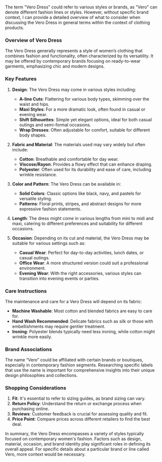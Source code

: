 The term "Vero Dress" could refer to various styles or brands, as "Vero" can denote different fashion lines or styles. However, without specific brand context, I can provide a detailed overview of what to consider when discussing the Vero Dress in general terms within the context of clothing products.

### Overview of Vero Dress
The Vero Dress generally represents a style of women’s clothing that combines fashion and functionality, often characterized by its versatility. It may be offered by contemporary brands focusing on ready-to-wear garments, emphasizing chic and modern designs. 

### Key Features
1. **Design**: The Vero Dress may come in various styles including:
   - **A-line Cuts**: Flattering for various body types, skimming over the waist and hips.
   - **Maxi Styles**: For a more dramatic look, often found in casual or evening wear.
   - **Shift Silhouettes**: Simple yet elegant options, ideal for both casual outings and semi-formal occasions.
   - **Wrap Dresses**: Often adjustable for comfort, suitable for different body shapes.

2. **Fabric and Material**: The materials used may vary widely but often include:
   - **Cotton**: Breathable and comfortable for day wear.
   - **Viscose/Rayon**: Provides a flowy effect that can enhance draping.
   - **Polyester**: Often used for its durability and ease of care, including wrinkle resistance.

3. **Color and Pattern**: The Vero Dress can be available in:
   - **Solid Colors**: Classic options like black, navy, and pastels for versatile styling.
   - **Patterns**: Floral prints, stripes, and abstract designs for more expressive fashion statements.

4. **Length**: The dress might come in various lengths from mini to midi and maxi, catering to different preferences and suitability for different occasions.

5. **Occasion**: Depending on its cut and material, the Vero Dress may be suitable for various settings such as:
   - **Casual Wear**: Perfect for day-to-day activities, lunch dates, or casual outings.
   - **Office Wear**: A more structured version could suit a professional environment.
   - **Evening Wear**: With the right accessories, various styles can transition into evening events or parties.

### Care Instructions
The maintenance and care for a Vero Dress will depend on its fabric:
- **Machine Washable**: Most cotton and blended fabrics are easy to care for.
- **Hand Wash Recommended**: Delicate fabrics such as silk or those with embellishments may require gentler treatment.
- **Ironing**: Polyester blends typically need less ironing, while cotton might wrinkle more easily.

### Brand Associations
The name “Vero” could be affiliated with certain brands or boutiques, especially in contemporary fashion segments. Researching specific labels that use the name is important for comprehensive insights into their unique design philosophies and collections.

### Shopping Considerations
1. **Fit**: It's essential to refer to sizing guides, as brand sizing can vary.
2. **Return Policy**: Understand the return or exchange process when purchasing online.
3. **Reviews**: Customer feedback is crucial for assessing quality and fit.
4. **Price Point**: Compare prices across different retailers to find the best deal.

In summary, the Vero Dress encompasses a variety of styles typically focused on contemporary women's fashion. Factors such as design, material, occasion, and brand identity play significant roles in defining its overall appeal. For specific details about a particular brand or line called Vero, more context would be necessary.